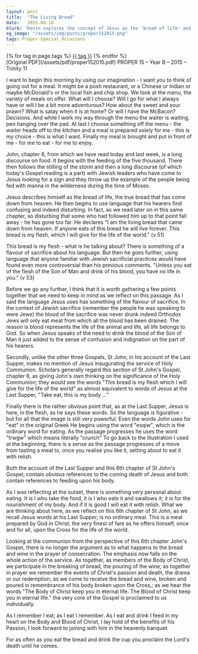```yaml
---
layout: post
title:  "The Living Bread"
date:   2015-08-16
blurb: "Kevin explores the concept of Jesus as the 'bread of life' and the personal nature of spiritual nourishment. Using the metaphor of choosing a meal, he discusses the significance of the Holy Communion and the act of eating as a personal and intimate act of faith. The sermon reflects on the figurative language used by Jesus and the deeper meaning of the communion as a remembrance of Christ's sacrifice."
og_image: "/assets/img/posts/proper152015.png"
tags: Proper Special_Occasions
---    
```

<div class="tag-pills">
    {% for tag in page.tags %}
    <a href="{{ site.baseurl }}/tag/{{ tag | slugify }}" class="tag-pill">{{ tag }}</a>
    {% endfor %}
</div>
[Original PDF](/assets/pdf/proper152015.pdf)
PROPER 15 – Year B – 2015 – Trinity 11

I want to begin this morning by using our imagination - I want you to think of going out for a meal. It might be a posh restaurant, or a Chinese or Indian or maybe McDonald's or the local fish and chip shop. We look at the menu, the variety of meals on offer. What will I choose? Will I go for what I always have or will I be a bit more adventurous? How about the sweet and sour prawn? What is satay when it is at home? Or will I have the McBacon? Decisions. And while I work my way through the menu the waiter is waiting, pen hanging over the pad. At last I choose something off the menu - the waiter heads off to the kitchen and a meal is prepared solely for me - this is my choice - this is what I want. Finally my meal is brought and put in front of me - for me to eat - for me to enjoy.

John, chapter 6, from which we have read today and last week, is a long discourse on food. It begins with the feeding of the five thousand. There then follows the stilling of the storm and then a long discourse (of which today's Gospel reading is a part) with Jewish leaders who have come to Jesus looking for a sign and they throw up the example of the people being fed with manna in the wilderness during the time of Moses.

Jesus describes himself as the bread of life, the true bread that has come down from heaven. He then begins to use language that his hearers find confusing and indeed disturbing. In fact, as we read later on in this same chapter, so disturbing that some who had followed him up to that point fall away - he has gone too far. He declares "I am the living bread that came down from heaven. If anyone eats of this bread he will live forever. This bread is my flesh, which I will give for the life of the world." (v 51)

This bread is my flesh - what is he talking about? There is something of a flavour of sacrifice about his language. But then he goes further, using language that anyone familiar with Jewish sacrificial practices would have found even more controversial than his previous comments. "Unless you eat of the flesh of the Son of Man and drink of his blood, you have no life in you." (v 53)

Before we go any further, I think that it is worth gathering a few points together that we need to keep in mind as we reflect on this passage. As I said the language Jesus uses has something of the flavour of sacrifice. In the context of Jewish sacrifice (remember the people he was speaking to were Jews) the blood of the sacrifice was never drunk indeed Orthodox Jews will only eat meat from which all the blood has been drained. The reason is blood represents the life of the animal and life, all life belongs to God. So when Jesus speaks of the need to drink the blood of the Son of Man it just added to the sense of confusion and indignation on the part of his hearers.

Secondly, unlike the other three Gospels, St John, in his account of the Last Supper, makes no mention of Jesus inaugurating the service of Holy Communion. Scholars generally regard this section of St John's Gospel, chapter 6, as giving John's own thinking on the significance of the Holy Communion; they would see the words "This bread is my flesh which I will give for the life of the world" as almost equivalent to words of Jesus at the Last Supper, "Take eat, this is my body ..."

Finally there is the rather obvious point that, as at the Last Supper, Jesus is here, in the flesh, as he says these words. So the language is figurative - but for all that the image is still very powerful. Even the words John uses for "eat" in the original Greek He begins using the word "esqiw", which is the ordinary word for eating. As the passage progresses he uses the word "trwgw" which means literally "crunch" To go back to the illustration I used at the beginning, there is a sense as the passage progresses of a move from tasting a meal to, once you realise you like it, setting about to eat it with relish.

Both the account of the Last Supper and this 6th chapter of St John's Gospel, contain obvious references to the coming death of Jesus and both contain references to feeding upon his body.

As I was reflecting at the outset, there is something very personal about eating. It is I who take the food, it is I who eats it and swallows it; it is for the nourishment of my body. And if it is good I will eat it with relish. What we are thinking about here, as we reflect on this 6th chapter of St John, as we recall Jesus words at his Last Supper, is no ordinary meal. This is a meal prepared by God in Christ; the very finest of fare as he offers himself, once and for all, upon the Cross for the life of the world.

Looking at the communion from the perspective of this 6th chapter John's Gospel, there is no longer the argument as to what happens to the bread and wine in the prayer of consecration. The emphasis now falls on the whole action of the service. As together, as members of the Body of Christ, we participate in the breaking of bread, the pouring of the wine; as together in prayer we remember the events of Christ's passion and death, the drama or our redemption; as we come to receive the bread and wine, broken and poured in remembrance of his body broken upon the Cross,; as we hear the words "The Body of Christ keep you in eternal life. The Blood of Christ keep you in eternal life." the very core of the Gospel is proclaimed to us individually.

As I remember I eat; as I eat I remember. As I eat and drink I feed in my heart on the Body and Blood of Christ, I lay hold of the benefits of his Passion, I look forward to joining with him in the heavenly banquet.

For as often as you eat the bread and drink the cup you proclaim the Lord's death until he comes.
